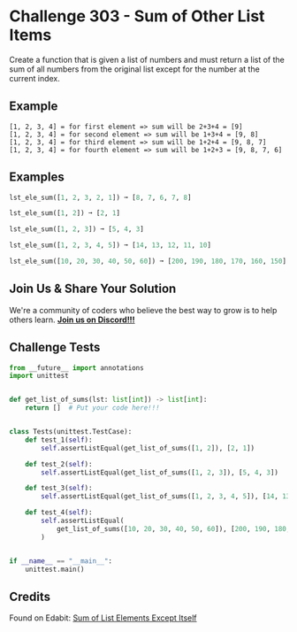 # Challenge 303 - Sum of Other List Items

Create a function that is given a list of numbers and must return a list of the sum of all numbers from the original list except for the number at the current index.

## Example
```
[1, 2, 3, 4] = for first element => sum will be 2+3+4 = [9]
[1, 2, 3, 4] = for second element => sum will be 1+3+4 = [9, 8]
[1, 2, 3, 4] = for third element => sum will be 1+2+4 = [9, 8, 7]
[1, 2, 3, 4] = for fourth element => sum will be 1+2+3 = [9, 8, 7, 6]
```
## Examples
```python
lst_ele_sum([1, 2, 3, 2, 1]) ➞ [8, 7, 6, 7, 8]

lst_ele_sum([1, 2]) ➞ [2, 1]

lst_ele_sum([1, 2, 3]) ➞ [5, 4, 3]

lst_ele_sum([1, 2, 3, 4, 5]) ➞ [14, 13, 12, 11, 10]

lst_ele_sum([10, 20, 30, 40, 50, 60]) ➞ [200, 190, 180, 170, 160, 150]
```
## Join Us & Share Your Solution

We're a community of coders who believe the best way to grow is to help others learn. **[Join us on Discord!!!]("https"://discord.gg/sfHykntuGy)**

## Challenge Tests
```python
from __future__ import annotations
import unittest


def get_list_of_sums(lst: list[int]) -> list[int]:
    return []  # Put your code here!!!


class Tests(unittest.TestCase):
    def test_1(self):
        self.assertListEqual(get_list_of_sums([1, 2]), [2, 1])

    def test_2(self):
        self.assertListEqual(get_list_of_sums([1, 2, 3]), [5, 4, 3])

    def test_3(self):
        self.assertListEqual(get_list_of_sums([1, 2, 3, 4, 5]), [14, 13, 12, 11, 10])

    def test_4(self):
        self.assertListEqual(
            get_list_of_sums([10, 20, 30, 40, 50, 60]), [200, 190, 180, 170, 160, 150]
        )


if __name__ == "__main__":
    unittest.main()
```
## Credits

Found on Edabit: [Sum of List Elements Except Itself](https://edabit.com/challenge/93o8dzshnn2fDHdpX)
